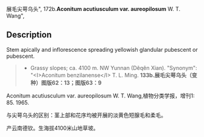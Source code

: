 展毛尖萼乌头",
172b.**Aconitum acutiusculum var. aureopilosum** W. T. Wang",

## Description
Stem apically and inflorescence spreading yellowish glandular pubescent or pubescent.

> * Grassy slopes; ca. 4100 m. NW Yunnan (Dêqên Xian).
  "Synonym": "&lt;I&gt;Aconitum benzilanense&lt;/I&gt; T. L. Ming.
**133b.展毛尖萼乌头（变种）图版62：13；图版63：9**

Aconitum acutiusculum var. aureopilosum W. T. Wang,植物分类学报，增刊1: 85. 1965.

与尖萼乌头的区别：茎上部和花序均被开展的淡黄色短腺毛和柔毛。

产云南德钦。生海拔4100米山地草坡。
